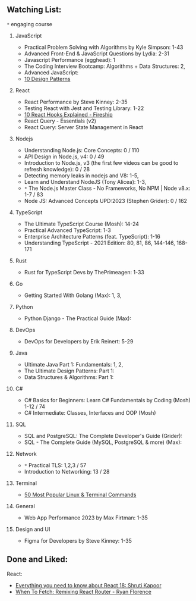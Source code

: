 
## Watching List:

`*` engaging course

1. JavaScript
    - Practical Problem Solving with Algorithms by Kyle Simpson: 1-43
    - Advanced Front-End & JavaScript Questions by Lydia: 2-31
    - Javascript Performance (egghead): 1
    - The Coding Interview Bootcamp: Algorithms + Data Structures: 2,
    - Advanced JavaScript:
    - [10 Design Patterns](https://www.youtube.com/watch?v=tv-_1er1mWI)

3. React
    - React Performance by Steve Kinney: 2-35
    - Testing React with Jest and Testing Library: 1-22
    - [10 React Hooks Explained - Fireship](https://www.youtube.com/watch?v=TNhaISOUy6Q&ab_channel=Fireship)
    - React Query - Essentials (v2)
    - React Query: Server State Management in React

4. Nodejs
    - Understanding Node.js: Core Concepts: 0 / 110
    - API Design in Node.js, v4: 0 / 49
    - Introduction to Node.js, v3 (the first few videos can be good to refresh knowledge): 0 / 28
    - Detecting memory leaks in nodejs and V8: 1-5,
    - Learn and Understand NodeJS (Tony Alicea): 1-3,
    - `*` The Node.js Master Class - No Frameworks, No NPM | Node v8.x: 1-7 / 83
    - Node JS: Advanced Concepts UPD:2023 (Stephen Grider): 0 / 162

5. TypeScript
    - The Ultimate TypeScript Course (Mosh): 14-24
    - Practical Advanced TypeScript: 1-3
    - Enterprise Architecture Patterns (feat. TypeScript): 1-16
    - Understanding TypeScript - 2021 Edition: 80, 81, 86, 144-146, 168-171

6. Rust
    - Rust for TypeScript Devs by ThePrimeagen: 1-33

7. Go
    - Getting Started With Golang (Max): 1, 3,

8. Python
    - Python Django - The Practical Guide (Max): 

9. DevOps
    - DevOps for Developers by Erik Reinert: 5-29
    
10. Java
    - Ultimate Java Part 1: Fundamentals: 1, 2,
    - The Ultimate Design Patterns: Part 1:
    - Data Structures & Algorithms: Part 1:

11. C#
    - C# Basics for Beginners: Learn C# Fundamentals by Coding (Mosh) 1-12 / 74
    - C# Intermediate: Classes, Interfaces and OOP (Mosh)

12. SQL
    - SQL and PostgreSQL: The Complete Developer's Guide (Grider):
    - SQL - The Complete Guide (MySQL, PostgreSQL & more) (Max):

13. Network
    - `*` Practical TLS: 1,2,3 / 57
    - Introduction to Networking: 13 / 28

14. Terminal
    - [50 Most Popular Linux & Terminal Commands](https://www.youtube.com/watch?v=ZtqBQ68cfJc&t=38s&ab_channel=freeCodeCamp.org)
   
15. General
    - Web App Performance 2023 by Max Firtman: 1-35

16. Design and UI
    - Figma for Developers by Steve Kinney: 1-35

## Done and Liked:

React:
- [Everything you need to know about React 18: Shruti Kapoor](https://www.youtube.com/watch?v=Z-NCLePa2x8&ab_channel=RealWorldReact)
- [When To Fetch: Remixing React Router - Ryan Florence](https://www.youtube.com/watch?v=95B8mnhzoCM&t=1310s&ab_channel=RealWorldReact)

